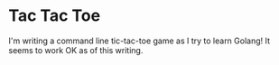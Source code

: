 # Tac Tac Toe
I'm writing a command line tic-tac-toe game as I try to learn Golang! It seems to work OK as of this writing.
